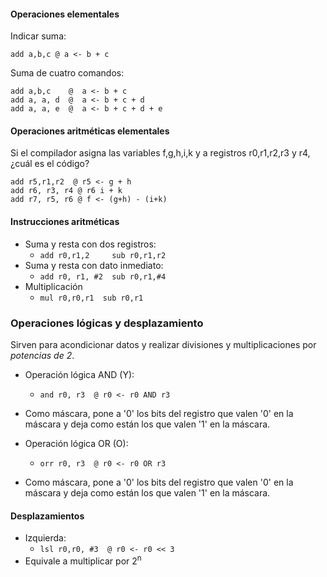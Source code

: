#### Operaciones elementales

Indicar suma:
```
add a,b,c @ a <- b + c
```

Suma de cuatro comandos:
```
add a,b,c    @  a <- b + c
add a, a, d  @  a <- b + c + d 
add a, a, e  @  a <- b + c + d + e
```

#### Operaciones aritméticas elementales

Si el compilador asigna las variables f,g,h,i,k y a registros r0,r1,r2,r3 y r4, ¿cuál es el código?

```armasm
add r5,r1,r2  @ r5 <- g + h
add r6, r3, r4 @ r6 i + k
add r7, r5, r6 @ f <- (g+h) - (i+k)
```

#### Instrucciones aritméticas
* Suma y resta con dos registros:
	* ``add r0,r1,2     sub r0,r1,r2``
* Suma y resta con dato inmediato:
	* ``add r0, r1, #2  sub r0,r1,#4``
* Multiplicación
	* ``mul r0,r0,r1  sub r0,r1``

### Operaciones lógicas y desplazamiento

Sirven para acondicionar datos y realizar divisiones y multiplicaciones por *potencias de 2*.

* Operación lógica AND (Y):
	* ``and r0, r3  @ r0 <- r0 AND r3``
* Como máscara, pone a '0' los bits del registro que valen '0' en la máscara y deja como están los que valen '1' en la máscara.

* Operación lógica OR (O):
	* ``orr r0, r3  @ r0 <- r0 OR r3``
* Como máscara, pone a '0' los bits del registro que valen '0' en la máscara y deja como están los que valen '1' en la máscara.

#### Desplazamientos

* Izquierda:
	* ``lsl r0,r0, #3  @ r0 <- r0 << 3``
* Equivale a multiplicar por 2<sup>n</sup>

